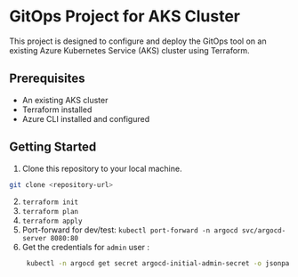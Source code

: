 # GitOps Project for AKS Cluster

This project is designed to configure and deploy the GitOps tool on an existing Azure Kubernetes Service (AKS) cluster using Terraform.

## Prerequisites

- An existing AKS cluster
- Terraform installed
- Azure CLI installed and configured

## Getting Started

1. Clone this repository to your local machine.

```bash
git clone <repository-url>
```
2. `terraform init`
3. `terraform plan`
4. `terraform apply`
5. Port-forward for dev/test:
    `kubectl port-forward -n argocd svc/argocd-server 8080:80`
6. Get the credentials for `admin` user :
   ```bash
    kubectl -n argocd get secret argocd-initial-admin-secret -o jsonpath="{.data.password}" | base64 -d
   ```